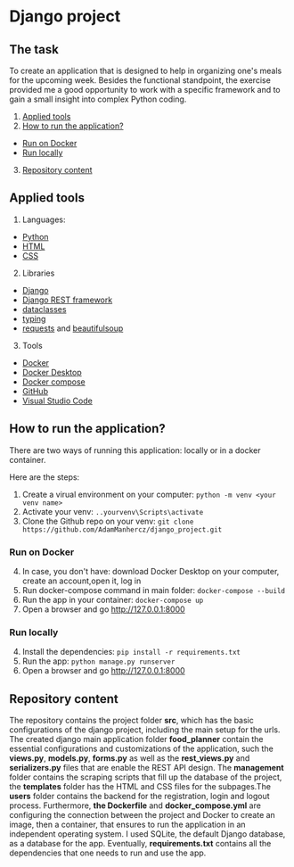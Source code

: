 # Django project

## The task
To create an application that is designed to help in organizing one's meals for the upcoming week. Besides the functional standpoint, the exercise provided me a good opportunity to work with a specific framework and to gain a small insight into complex Python coding.

1. [Applied tools](#applied-tools)
2. [ How to run the application?](#how-to-run-theapplication-?)
- [Run on Docker](#run-on-docker)
- [Run locally](#run-locally)
3. [Repository content](#repository-content)

## Applied tools

1. Languages:
- [Python](https://www.python.org/)
- [HTML](https://developer.mozilla.org/en-US/docs/Web/HTML)
- [CSS](https://developer.mozilla.org/en-US/docs/Web/CSS)

2. Libraries
- [Django](https://www.djangoproject.com/)
- [Django REST framework](https://www.django-rest-framework.org/)
- [dataclasses](https://docs.python.org/3/library/dataclasses.html)
- [typing](https://docs.python.org/3/library/typing.html)
- [requests](https://requests.readthedocs.io/en/latest/) and [beautifulsoup](https://pypi.org/project/beautifulsoup4/)

3. Tools
- [Docker](https://www.docker.com/)
- [Docker Desktop](https://www.docker.com/products/docker-desktop/)
- [Docker compose](https://docs.docker.com/compose/)
- [GitHub](https://github.com/) 
- [Visual Studio Code](https://code.visualstudio.com/)

## How to run the application?

There are two ways of running this application: locally or in a docker container.

Here are the steps:

1. Create a virual environment on your computer: `python -m venv <your venv name>`
2. Activate your venv: `..yourvenv\Scripts\activate`
3. Clone the Github repo on your venv: `git clone https://github.com/AdamManhercz/django_project.git`

### Run on Docker

4. In case, you don't have: download Docker Desktop on your computer, create an account,open it, log in
5. Run docker-compose command in main folder: `docker-compose --build`
6. Run the app in your container: `docker-compose up`
7. Open a browser and go http://127.0.0.1:8000

### Run locally

4. Install the dependencies: `pip install -r requirements.txt`
5. Run the app: `python manage.py runserver`
6. Open a browser and go http://127.0.0.1:8000


## Repository content

The repository contains the project folder **src**, which has the basic configurations of the django project, including the main setup for the urls. The created django main application folder **food_planner** contain the essential configurations and customizations of the application, such the **views.py**, **models.py**, **forms.py** as well as the **rest_views.py** and **serializers.py** files that are enable the REST API design. 
The **management** folder contains the scraping scripts that fill up the database of the project, the **templates** folder has the HTML and CSS files for the subpages.The **users** folder contains the backend for the registration, login and logout process.
Furthermore, **the Dockerfile** and **docker_compose.yml** are configuring the connection between the project and Docker to create an image, then a container, that ensures to run the application in an independent operating system. 
I used SQLite, the default Django database, as a database for the app. 
Eventually, **requirements.txt** contains all the dependencies that one needs to run and use the app.
 
